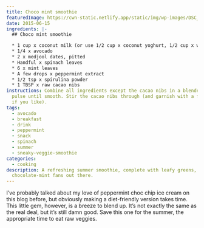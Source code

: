```yaml
---
title: Choco mint smoothie
featuredImage: https://cwn-static.netlify.app/static/img/wp-images/DSC_0223-5.jpg
date: 2015-06-15
ingredients: |-
  ## Choco mint smoothie

  * 1 cup x coconut milk (or use 1/2 cup x coconut yoghurt, 1/2 cup x water) 
  * 1/4 x avocado
  * 2 x medjool dates, pitted 
  * Handful x spinach leaves
  * 6 x mint leaves
  * A few drops x peppermint extract
  * 1/2 tsp x spirulina powder
  * 1 TBSP x raw cacao nibs
instructions: Combine all ingredients except the cacao nibs in a blender and
  pulse until smooth. Stir the cacao nibs through (and garnish with a few extra
  if you like).
tags:
  - avocado
  - breakfast
  - drink
  - peppermint
  - snack
  - spinach
  - summer
  - sneaky-veggie-smoothie
categories:
  - cooking
description: A refreshing summer smoothie, complete with leafy greens, for the
  chocolate-mint fans out there.
---
```

I’ve probably talked about my love of peppermint choc chip ice cream on this blog before, but obviously making a diet-friendly version takes time. This little gem, however, is a breeze to blend up. It’s not exactly the same as the real deal, but it’s still damn good. Save this one for the summer, the appropriate time to eat raw veggies.
